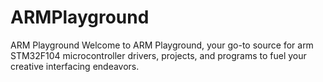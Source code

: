 # ARMPlayground
 ARM Playground  Welcome to ARM Playground, your go-to source for arm STM32F104 microcontroller drivers, projects, and programs to fuel your creative interfacing endeavors.
